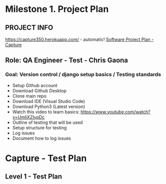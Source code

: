 # Milestone 1. Project Plan

## PROJECT INFO
https://capture350.herokuapp.com/ - automatic!
[Software Project Plan - Capture](https://capture350.herokuapp.com/)
## Role: QA Engineer - Test - Chris Gaona

### Goal: Version control / django setup basics / Testing standards

* Setup Github account
* Download Github Desktop
* Clone main repo
* Download IDE (Visual Studio Code) 
* Download Python3 (Latest version)
* Watch this video to learn basics: https://www.youtube.com/watch?v=UmljXZIypDc
* Outline of testing that will be used
* Setup structure for testing
* Log issues
* Document how to log issues

# Capture - Test Plan

## Level 1 - Test Plan